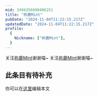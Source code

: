 ```yaml
---
mid: 3494356690406251
title: "祢鹿Mint"
pubDate: "2024-11-04T11:22:15.217Z"
updatedDate: "2024-11-04T11:22:15.217Z"
profile:
  {
    Nickname: ["祢鹿Mint"],
  }
---
```


关注[祢鹿Mint](https://space.bilibili.com/3494356690406251)谢谢喵~ 关注[祢鹿Mint](https://space.bilibili.com/3494356690406251)谢谢喵~

## 此条目有待补充
你可以在[这里](https://github.com/Yuhanawa/VTuber.ICU/edit/master/src/content/v/祢鹿Mint/index.md)编辑本文
